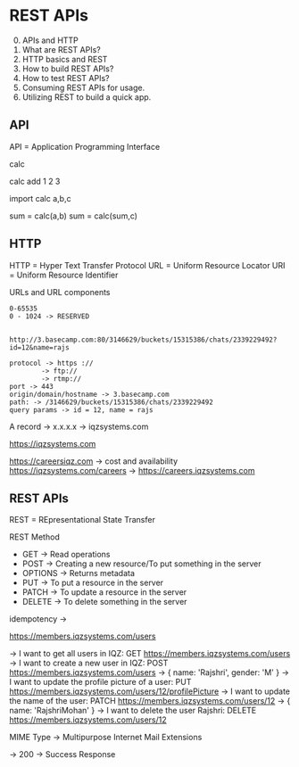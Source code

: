 # REST APIs

0. APIs and HTTP
1. What are REST APIs?
2. HTTP basics and REST
3. How to build REST APIs?
4. How to test REST APIs?
5. Consuming REST APIs for usage.
6. Utilizing REST to build a quick app.

## API

API = Application Programming Interface

calc

calc add 1 2
3

import calc
a,b,c

sum = calc(a,b)
sum = calc(sum,c)

## HTTP

HTTP = Hyper Text Transfer Protocol
URL = Uniform Resource Locator
URI = Uniform Resource Identifier

URLs and URL components

    0-65535
    0 - 1024 -> RESERVED
    
    
    http://3.basecamp.com:80/3146629/buckets/15315386/chats/2339229492?id=12&name=rajs

    protocol -> https ://
            -> ftp://
            -> rtmp://
    port -> 443
    origin/domain/hostname -> 3.basecamp.com
    path: -> /3146629/buckets/15315386/chats/2339229492
    query params -> id = 12, name = rajs


A record -> x.x.x.x -> iqzsystems.com

https://iqzsystems.com

https://careersiqz.com   -> cost and availability
https://iqzsystems.com/careers -> 
https://careers.iqzsystems.com

## REST APIs

REST = REpresentational State Transfer

REST Method
   - GET        -> Read operations
   - POST       -> Creating a new resource/To put something in the server
   - OPTIONS    -> Returns metadata
   - PUT        -> To put a resource in the server
   - PATCH      -> To update a resource in the server
   - DELETE     -> To delete something in the server

idempotency -> 

https://members.iqzsystems.com/users

-> I want to get all users in IQZ:
    GET https://members.iqzsystems.com/users
-> I want to create a new user in IQZ:
    POST https://members.iqzsystems.com/users -> { name: 'Rajshri', gender: 'M' }
-> I want to update the profile picture of a user:
    PUT https://members.iqzsystems.com/users/12/profilePicture
-> I want to update the name of the user:
    PATCH https://members.iqzsystems.com/users/12 -> { name: 'RajshriMohan' }
-> I want to delete the user Rajshri:
    DELETE https://members.iqzsystems.com/users/12


MIME Type -> Multipurpose Internet Mail Extensions

-> 200 -> Success Response